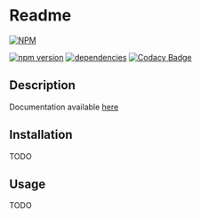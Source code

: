 # Readme
[![NPM](https://nodei.co/npm/wordgenie.png?downloads=true&downloadRank=true&stars=true)](https://nodei.co/npm/wordgenie/)

[![npm version](https://badge.fury.io/js/wordgenie.svg)](https://badge.fury.io/js/wordgenie)
[![dependencies](https://david-dm.org/40thoughts/wordgenie.svg)](https://david-dm.org/40thoughts/wordgenie)
[![Codacy Badge](https://api.codacy.com/project/badge/Grade/c1f3a96fa9ef48ada91226d268bf82d1)](https://www.codacy.com/app/40thoughts/node-wordgenie?utm_source=github.com&amp;utm_medium=referral&amp;utm_content=40thoughts/node-wordgenie&amp;utm_campaign=Badge_Grade)
## Description
Documentation available [here](https://40thoughts.github.io/node-wordgenie/)

## Installation
TODO

## Usage
TODO
